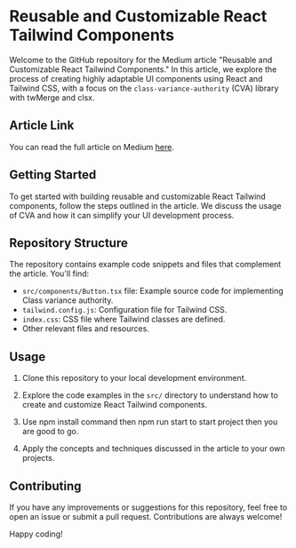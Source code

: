 # Reusable and Customizable React Tailwind Components

Welcome to the GitHub repository for the Medium article "Reusable and Customizable React Tailwind Components." In this article, we explore the process of creating highly adaptable UI components using React and Tailwind CSS, with a focus on the `class-variance-authority` (CVA) library with twMerge and clsx.

## Article Link

You can read the full article on Medium [here](https://medium.com/@gorkemkaramolla/react-tailwind-reuseable-and-customizable-components-with-cva-clsx-and-tailwindmerge-combo-guide-c3756bdbbf16).

## Getting Started

To get started with building reusable and customizable React Tailwind components, follow the steps outlined in the article. We discuss the usage of CVA and how it can simplify your UI development process.

## Repository Structure

The repository contains example code snippets and files that complement the article. You'll find:

-   `src/components/Button.tsx` file: Example source code for implementing Class variance authority.
-   `tailwind.config.js`: Configuration file for Tailwind CSS.
-   `index.css`: CSS file where Tailwind classes are defined.
-   Other relevant files and resources.

## Usage

1. Clone this repository to your local development environment.

2. Explore the code examples in the `src/` directory to understand how to create and customize React Tailwind components.

3. Use npm install command then npm run start to start project then you are good to go.

4. Apply the concepts and techniques discussed in the article to your own projects.

## Contributing

If you have any improvements or suggestions for this repository, feel free to open an issue or submit a pull request. Contributions are always welcome!

Happy coding!
